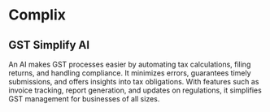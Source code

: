 # Complix
## GST Simplify AI
An AI makes GST processes easier by automating tax calculations, filing returns, and handling compliance. It minimizes errors, guarantees timely submissions, and offers insights into tax obligations. With features such as invoice tracking, report generation, and updates on regulations, it simplifies GST management for businesses of all sizes.

